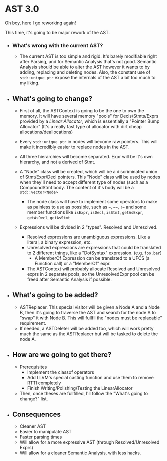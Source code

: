 # AST 3.0

Oh boy, here I go reworking again!

This time, it's going to be major rework of the AST.

* ### What's wrong with the current AST?  
  * The current AST is too simple and rigid. It's barely modifiable right after Parsing, and for Semantic Analysis that's not good.
    Semantic Analysis should be able to alter the AST however it wants to by adding, replacing and deleting nodes. Also, the constant
    use of `std::unique_ptr` expose the internals of the AST a bit too much to my liking.
    
* ## What's going to change?
  * First of all, the ASTContext is going to be the one to own the memory.
    It will have several memory "pools" for Decls/Stmts/Exprs provided by a *Linear Allocator*, which is essentially a "Pointer Bump Allocator"
    (It's a really fast type of allocator with dirt cheap allocations/deallocations)
  * Every `std::unique_ptr` in nodes will become raw pointers. This will make it incredibly easier to replace nodes in the AST.
  
  * All three hierarchies will become separated. Expr will be it's own hierarchy, and not a derived of Stmt.
   * A "Node" class will be created, which will be a discriminated union of Stmt/Expr/Decl pointers. This "Node" class will be used by nodes
     when they'll need to accept different type of nodes (such as a CompoundStmt body. The content of it's body will be a `std::vector<Node>`
      * The node class will have to implement some operators to make as painless to use as possible, such as `=`, `==`, `!=` and some
      member functions like `isExpr`, `isDecl`, `isStmt`, `getAsExpr`, `getAsDecl`, `getAsStmt`
      
  * Expressions will be divided in 2 "types". Resolved and Unresolved.
    * Resolved expressions are unambiguous expressions. Like a literal, a binary expression, etc.
    * Unresolved expressions are expressions that could be translated to 2 different things, like a "DotSyntax" expression. (e.g. `foo.bar`)
      * A MemberOf Expression can be translated to a UFCS (a Function call) or a "MemberOf" expr.
    * The ASTContext will probably allocate Resolved and Unresolved exprs in 2 separate pools, so the UnresolvedExpr pool can be freed after Semantic Analysis if possible.
      
* ## What's going to be added?
  * ASTReplacer. This special visitor will be given a Node A and a Node B, then it's going to traverse the AST and search for the node A to 
    "swap" it with Node B. This will fullfil the "nodes must be replacable" requirement.
  * If needed, a ASTDeleter will be added too, which will work pretty much the same as the ASTReplacer but will be tasked to delete the node A.

* ## How are we going to get there?
  * Prerequisites
    * Implement the classof operators
    * Add LLVM's special casting function and use them to remove RTTI completely
    * Finish Writing/Polishing/Testing the LinearAllocator
  * Then, once theses are fullfilled, I'll follow the "What's going to change?" list.
  
* ## Consequences
  * Cleaner AST
  * Easier to manipulate AST
  * Faster parsing times
  * Will allow for a more expressive AST (through Resolved/Unresolved Exprs) 
  * Will allow for a cleaner Semantic Analysis, with less hacks.
